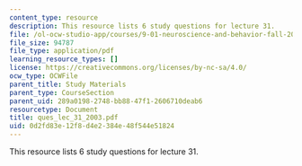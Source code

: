 ```yaml
---
content_type: resource
description: This resource lists 6 study questions for lecture 31.
file: /ol-ocw-studio-app/courses/9-01-neuroscience-and-behavior-fall-2003/0d2fd83e12f8d4e2384e48f544e51824_ques_lec_31_2003.pdf
file_size: 94787
file_type: application/pdf
learning_resource_types: []
license: https://creativecommons.org/licenses/by-nc-sa/4.0/
ocw_type: OCWFile
parent_title: Study Materials
parent_type: CourseSection
parent_uid: 289a0198-2748-bb88-47f1-2606710deab6
resourcetype: Document
title: ques_lec_31_2003.pdf
uid: 0d2fd83e-12f8-d4e2-384e-48f544e51824
---
```

This resource lists 6 study questions for lecture 31.